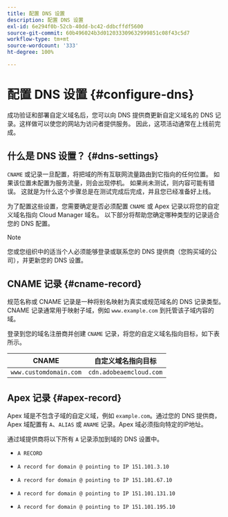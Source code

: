 ```yaml
---
title: 配置 DNS 设置
description: 配置 DNS 设置
exl-id: 6e294f0b-52cb-40dd-bc42-ddbcffdf5600
source-git-commit: 60b496024b3d012033309632999851c08f43c5d7
workflow-type: tm+mt
source-wordcount: '333'
ht-degree: 100%

---
```


# 配置 DNS 设置 {#configure-dns}

成功验证和部署自定义域名后，您可以向 DNS 提供商更新自定义域名的 DNS 记录。这样做可以使您的网站为访问者提供服务。 因此，这项活动通常在上线前完成。

## 什么是 DNS 设置？ {#dns-settings}

`CNAME` 或记录一旦配置，将把域的所有互联网流量路由到它指向的任何位置。 如果该位置未配置为服务流量，则会出现停机。 如果尚未测试，则内容可能有错误。 这就是为什么这个步骤总是在测试完成后完成，并且您已经准备好上线。

为了配置这些设置，您需要确定是否必须配置 `CNAME` 或 Apex 记录以将您的自定义域名指向 Cloud Manager 域名。 以下部分将帮助您确定哪种类型的记录适合您的 DNS 配置。

>[!NOTE]
>
>您或您组织中的适当个人必须能够登录或联系您的 DNS 提供商（您购买域的公司），并更新您的 DNS 设置。

## CNAME 记录 {#cname-record}

规范名称或 CNAME 记录是一种将别名映射为真实或规范域名的 DNS 记录类型。 CNAME 记录通常用于映射子域，例如 `www.example.com` 到托管该子域内容的域。

登录到您的域名注册商并创建 `CNAME` 记录，将您的自定义域名指向目标，如下表所示。

| CNAME | 自定义域名指向目标 |
|--- |--- |
| `www.customdomain.com` | `cdn.adobeaemcloud.com` |

## Apex 记录 {#apex-record}

Apex 域是不包含子域的自定义域，例如 `example.com`。通过您的 DNS 提供商，Apex 域配置有 `A`、`ALIAS` 或 `ANAME` 记录。Apex 域必须指向特定的IP地址。

通过域提供商将以下所有 `A` 记录添加到域的 DNS 设置中。

* `A RECORD`

* `A record for domain @ pointing to IP 151.101.3.10`

* `A record for domain @ pointing to IP 151.101.67.10`

* `A record for domain @ pointing to IP 151.101.131.10`

* `A record for domain @ pointing to IP 151.101.195.10`
